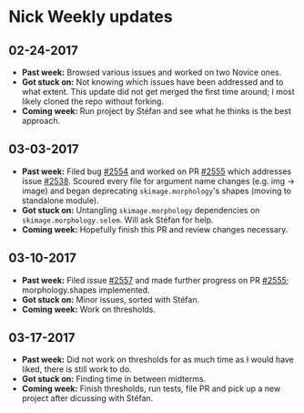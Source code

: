 # Nick Weekly updates

## 02-24-2017

- **Past week:** Browsed various issues and worked on two Novice ones.
- **Got stuck on:** Not knowing which issues have been addressed and to what
	extent. This update did not get merged the first time around; I most
	likely cloned the repo without forking.
- **Coming week:** Run project by Stéfan and see what he thinks is the best
	approach.

## 03-03-2017

- **Past week:** Filed bug [#2554](https://github.com/scikit-image/scikit-image/issues/2554) 
	and worked on PR [#2555](https://github.com/scikit-image/scikit-image/pull/2555)
	which addresses issue [#2538](https://github.com/scikit-image/scikit-image/issues/2538).
	Scoured every file for argument name changes (e.g. img -> image) and began
	deprecating `skimage.morphology`'s shapes (moving to standalone module).
- **Got stuck on:** Untangling `skimage.morphology` dependencies on
	`skimage.morphology.selem`. Will ask Stéfan for help.
- **Coming week:** Hopefully finish this PR and review changes necessary.

## 03-10-2017

- **Past week:** Filed issue [#2557](https://github.com/scikit-image/scikit-image/issues/2557)
and made further progress on PR [#2555](https://github.com/scikit-image/scikit-image/pull/2555);
morphology.shapes implemented.
- **Got stuck on:** Minor issues, sorted with Stéfan.
- **Coming week:** Work on thresholds.

## 03-17-2017

- **Past week:** Did not work on thresholds for as much time as I would have
liked, there is still work to do.
- **Got stuck on:** Finding time in between midterms.
- **Coming week:** Finish thresholds, run tests, file PR and pick up a new
project after dicussing with Stéfan.
